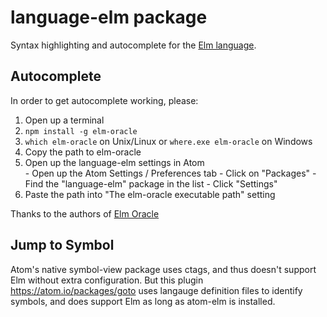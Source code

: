 # language-elm package

Syntax highlighting and autocomplete for the [Elm language](http://elm-lang.org/).

## Autocomplete

In order to get autocomplete working, please:

  1. Open up a terminal
  2. `npm install -g elm-oracle`
  3. `which elm-oracle` on Unix/Linux or `where.exe elm-oracle` on Windows
  4. Copy the path to elm-oracle
  5. Open up the language-elm settings in Atom  
    - Open up the Atom Settings / Preferences tab
    - Click on "Packages"
    - Find the "language-elm" package in the list
    - Click "Settings"
  6. Paste the path into "The elm-oracle executable path" setting

Thanks to the authors of [Elm Oracle](https://github.com/ElmCast/elm-oracle)

## Jump to Symbol

Atom's native symbol-view package uses ctags, and thus doesn't support Elm without extra configuration. But this plugin https://atom.io/packages/goto uses langauge definition files to identify symbols, and does support Elm as long as atom-elm is installed.
